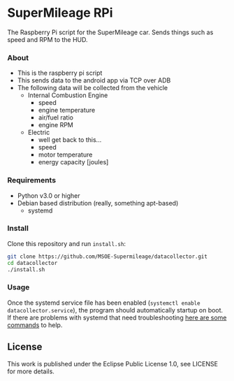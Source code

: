 # SuperMileage RPi
The Raspberry Pi script for the SuperMileage car. Sends things such as speed and RPM to the HUD.

### About
- This is the raspberry pi script
- This sends data to the android app via TCP over ADB
- The following data will be collected from the vehicle
  - Internal Combustion Engine
    - speed
    - engine temperature
    - air/fuel ratio
    - engine RPM
  - Electric
    - well get back to this...
    - speed
    - motor temperature
    - energy capacity [joules]

### Requirements
- Python v3.0 or higher
- Debian based distribution (really, something  apt-based)
  - systemd

### Install

Clone this repository and run `install.sh`:
```sh
git clone https://github.com/MSOE-Supermileage/datacollector.git
cd datacollector
./install.sh
```

### Usage

Once the systemd service file has been enabled (`systemctl enable
datacollector.service`), the program should automatically startup on boot. If
there are problems with systemd that need troubleshooting [here are some
commands](https://wiki.archlinux.org/index.php/Systemd#Using_units) to help.

## License

This work is published under the Eclipse Public License 1.0, see LICENSE for
more details.

